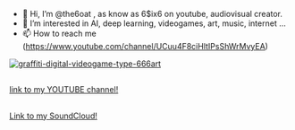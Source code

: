 
- 👋 Hi, I’m @the6oat , as know as 6$ix6 on youtube, audiovisual creator.
- 👀 I’m interested in AI, deep learning, videogames, art, music, internet ...
- 📫 How to reach me (https://www.youtube.com/channel/UCuu4F8ciHltIPsShWrMvyEA)

<a href="https://ibb.co/dPw7RGF"><img src="https://i.ibb.co/0CRQxhT/graffiti-digital-videogame-type-666art.jpg" alt="graffiti-digital-videogame-type-666art" border="0"></a>


##

[link to my YOUTUBE channel!](https://www.youtube.com/c/MAIKELPFSTHEONEPERREOMEN)

##

[Link to my SoundCloud!](https://soundcloud.com/6six6-thegoat)



